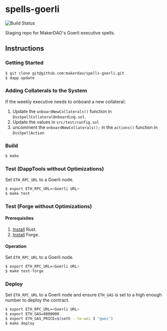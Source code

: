 # spells-goerli

![Build Status](https://github.com/makerdao/spells-goerli/actions/workflows/.github/workflows/tests.yaml/badge.svg?branch=master)

Staging repo for MakerDAO's Goerli executive spells.

## Instructions

### Getting Started

```bash
$ git clone git@github.com:makerdao/spells-goerli.git
$ dapp update
```

### Adding Collaterals to the System

If the weekly executive needs to onboard a new collateral:

1. Update the `onboardNewCollaterals()` function in `DssSpellCollateralOnboarding.sol`.
2. Update the values in `src/test/config.sol`
3. uncomment the `onboardNewCollaterals();` in the `actions()` function in `DssSpellAction`

### Build

```bash
$ make
```

### Test (DappTools without Optimizations)

Set `ETH_RPC_URL` to a Goerli node.

```bash
$ export ETH_RPC_URL=<Goerli URL>
$ make test
```

### Test (Forge without Optimizations)

#### Prerequisites
1. [Install](https://www.rust-lang.org/tools/install) Rust.
2. [Install](https://github.com/gakonst/foundry#forge) Forge.

#### Operation
Set `ETH_RPC_URL` to a Goerli node.

```bash
$ export ETH_RPC_URL=<Goerli URL>
$ make test-forge
```

### Deploy

Set `ETH_RPC_URL` to a Goerli node and ensure `ETH_GAS` is set to a high enough number to deploy the contract.

```bash
$ export ETH_RPC_URL=<Goerli URL>
$ export ETH_GAS=8000000
$ export ETH_GAS_PRICE=$(seth --to-wei 3 "gwei")
$ make deploy
```
